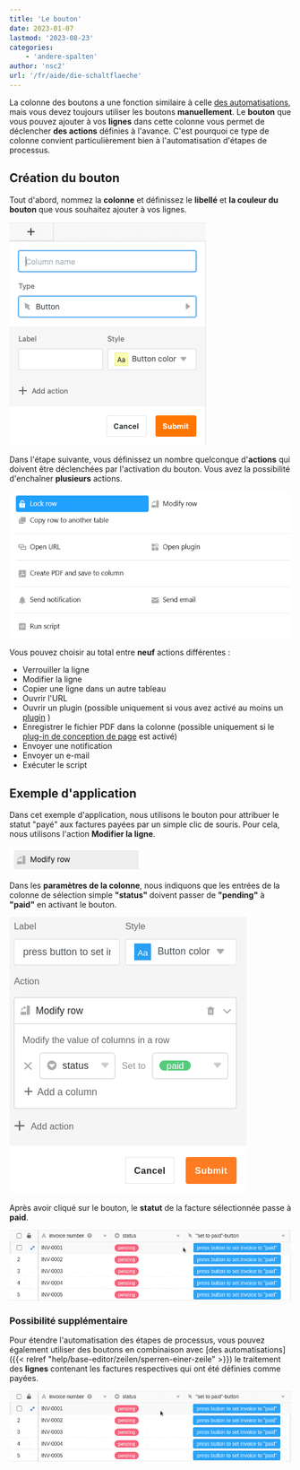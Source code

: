 ```yaml
---
title: 'Le bouton'
date: 2023-01-07
lastmod: '2023-08-23'
categories:
    - 'andere-spalten'
author: 'nsc2'
url: '/fr/aide/die-schaltflaeche'
---
```


La colonne des boutons a une fonction similaire à celle [des automatisations](https://seatable.io/fr/docs/arbeiten-mit-automationen/anlegen-einer-automation/), mais vous devez toujours utiliser les boutons **manuellement**. Le **bouton** que vous pouvez ajouter à vos **lignes** dans cette colonne vous permet de déclencher **des actions** définies à l'avance. C'est pourquoi ce type de colonne convient particulièrement bien à l'automatisation d'étapes de processus.

## Création du bouton

Tout d'abord, nommez la **colonne** et définissez le **libellé** et **la couleur du bouton** que vous souhaitez ajouter à vos lignes.

![Créer un bouton](images/create-button-column.png)

Dans l'étape suivante, vous définissez un nombre quelconque d'**actions** qui doivent être déclenchées par l'activation du bouton. Vous avez la possibilité d'enchaîner **plusieurs** actions.

![Panneau avec neuf actions de boutons](images/New-button-action-modal.png)

Vous pouvez choisir au total entre **neuf** actions différentes :

- Verrouiller la ligne
- Modifier la ligne
- Copier une ligne dans un autre tableau
- Ouvrir l'URL
- Ouvrir un plugin (possible uniquement si vous avez activé au moins un [plugin](https://seatable.io/fr/docs/arbeiten-mit-plugins/was-ist-ein-plugin/) )
- Enregistrer le fichier PDF dans la colonne (possible uniquement si le [plug-in de conception de page](https://seatable.io/fr/docs/seitendesign-plugin/anleitung-zum-seitendesign-plugin/) est activé)
- Envoyer une notification
- Envoyer un e-mail
- Exécuter le script

## Exemple d'application

Dans cet exemple d'application, nous utilisons le bouton pour attribuer le statut "payé" aux factures payées par un simple clic de souris. Pour cela, nous utilisons l'action **Modifier la ligne**.

![Sélection de l'action déclenchée par l'activation du bouton](images/modify-row.png)

Dans les **paramètres de la colonne**, nous indiquons que les entrées de la colonne de sélection simple **"status"** doivent passer de **"pending"** à **"paid"** en activant le bouton.

![Définition du bouton dans l'exemple d'application](images/settings-of-the-button-column-in-the-example.png)

Après avoir cliqué sur le bouton, le **statut** de la facture sélectionnée passe à **paid**.

![Action déclenchée dans l'exemple d'application du bouton](images/example-button-column.gif)

### Possibilité supplémentaire

Pour étendre l'automatisation des étapes de processus, vous pouvez également utiliser des boutons en combinaison avec [des automatisations]({{< relref "help/base-editor/zeilen/sperren-einer-zeile" >}}) le traitement des **lignes** contenant les factures respectives qui ont été définies comme payées.

![Exemple d'application pour l'utilisation du bouton en combinaison avec des automatisations](images/use-the-button-cplumn-with-automations.gif)
